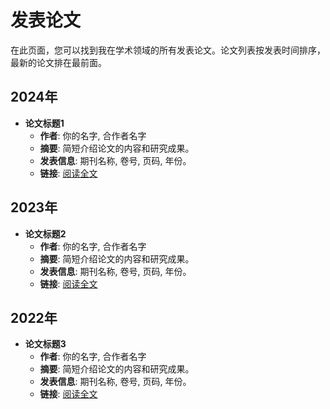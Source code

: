 # 发表论文

在此页面，您可以找到我在学术领域的所有发表论文。论文列表按发表时间排序，最新的论文排在最前面。

## 2024年

- **论文标题1**
  - **作者**: 你的名字, 合作者名字
  - **摘要**: 简短介绍论文的内容和研究成果。
  - **发表信息**: 期刊名称, 卷号, 页码, 年份。
  - **链接**: [阅读全文](论文的在线链接)

## 2023年

- **论文标题2**
  - **作者**: 你的名字, 合作者名字
  - **摘要**: 简短介绍论文的内容和研究成果。
  - **发表信息**: 期刊名称, 卷号, 页码, 年份。
  - **链接**: [阅读全文](论文的在线链接)

## 2022年

- **论文标题3**
  - **作者**: 你的名字, 合作者名字
  - **摘要**: 简短介绍论文的内容和研究成果。
  - **发表信息**: 期刊名称, 卷号, 页码, 年份。
  - **链接**: [阅读全文](论文的在线链接)
